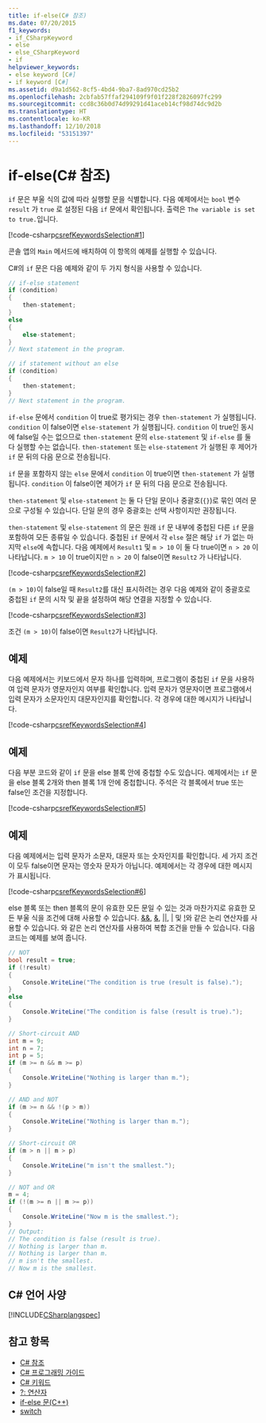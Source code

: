 ```yaml
---
title: if-else(C# 참조)
ms.date: 07/20/2015
f1_keywords:
- if_CSharpKeyword
- else
- else_CSharpKeyword
- if
helpviewer_keywords:
- else keyword [C#]
- if keyword [C#]
ms.assetid: d9a1d562-8cf5-4bd4-9ba7-8ad970cd25b2
ms.openlocfilehash: 2cbfab57ffaf294109f9f01f228f2826097fc299
ms.sourcegitcommit: ccd8c36b0d74d99291d41aceb14cf98d74dc9d2b
ms.translationtype: HT
ms.contentlocale: ko-KR
ms.lasthandoff: 12/10/2018
ms.locfileid: "53151397"
---
```

# <a name="if-else-c-reference"></a>if-else(C# 참조)

`if` 문은 부울 식의 값에 따라 실행할 문을 식별합니다. 다음 예제에서는 `bool` 변수 `result` 가 `true` 로 설정된 다음 `if` 문에서 확인됩니다. 출력은 `The variable is set to true.`입니다.

[!code-csharp[csrefKeywordsSelection#1](~/samples/snippets/csharp/VS_Snippets_VBCSharp/csrefKeywordsSelection/CS/csrefKeywordsSelection.cs#1)]

콘솔 앱의 `Main` 메서드에 배치하여 이 항목의 예제를 실행할 수 있습니다.

C#의 `if` 문은 다음 예제와 같이 두 가지 형식을 사용할 수 있습니다.

```csharp
// if-else statement
if (condition)
{
    then-statement;
}
else
{
    else-statement;
}
// Next statement in the program.

// if statement without an else
if (condition)
{
    then-statement;
}
// Next statement in the program.
```

`if-else` 문에서 `condition` 이 true로 평가되는 경우 `then-statement` 가 실행됩니다. `condition` 이 false이면 `else-statement` 가 실행됩니다. `condition` 이 true인 동시에 false일 수는 없으므로 `then-statement` 문의 `else-statement` 및 `if-else` 를 둘 다 실행할 수는 없습니다. `then-statement` 또는 `else-statement` 가 실행된 후 제어가 `if` 문 뒤의 다음 문으로 전송됩니다.

`if` 문을 포함하지 않는 `else` 문에서 `condition` 이 true이면 `then-statement` 가 실행됩니다. `condition` 이 false이면 제어가 `if` 문 뒤의 다음 문으로 전송됩니다.

`then-statement` 및 `else-statement` 는 둘 다 단일 문이나 중괄호(`{}`)로 묶인 여러 문으로 구성될 수 있습니다. 단일 문의 경우 중괄호는 선택 사항이지만 권장됩니다.

`then-statement` 및 `else-statement` 의 문은 원래 `if` 문 내부에 중첩된 다른 `if` 문을 포함하여 모든 종류일 수 있습니다. 중첩된 `if` 문에서 각 `else` 절은 해당 `if` 가 없는 마지막 `else`에 속합니다. 다음 예제에서 `Result1` 및 `m > 10` 이 둘 다 true이면 `n > 20` 이 나타납니다. `m > 10` 이 true이지만 `n > 20` 이 false이면 `Result2` 가 나타납니다.

[!code-csharp[csrefKeywordsSelection#2](~/samples/snippets/csharp/VS_Snippets_VBCSharp/csrefKeywordsSelection/CS/csrefKeywordsSelection.cs#2)]

`(m > 10)`이 false일 때 `Result2`를 대신 표시하려는 경우 다음 예제와 같이 중괄호로 중첩된 `if` 문의 시작 및 끝을 설정하여 해당 연결을 지정할 수 있습니다.

[!code-csharp[csrefKeywordsSelection#3](~/samples/snippets/csharp/VS_Snippets_VBCSharp/csrefKeywordsSelection/CS/csrefKeywordsSelection.cs#3)]

조건 `(m > 10)`이 false이면 `Result2`가 나타납니다.

## <a name="example"></a>예제

다음 예제에서는 키보드에서 문자 하나를 입력하며, 프로그램이 중첩된 `if` 문을 사용하여 입력 문자가 영문자인지 여부를 확인합니다. 입력 문자가 영문자이면 프로그램에서 입력 문자가 소문자인지 대문자인지를 확인합니다. 각 경우에 대한 메시지가 나타납니다.

[!code-csharp[csrefKeywordsSelection#4](~/samples/snippets/csharp/VS_Snippets_VBCSharp/csrefKeywordsSelection/CS/csrefKeywordsSelection.cs#4)]

## <a name="example"></a>예제

다음 부분 코드와 같이 `if` 문을 else 블록 안에 중첩할 수도 있습니다. 예제에서는 `if` 문을 else 블록 2개와 then 블록 1개 안에 중첩합니다. 주석은 각 블록에서 true 또는 false인 조건을 지정합니다.

[!code-csharp[csrefKeywordsSelection#5](~/samples/snippets/csharp/VS_Snippets_VBCSharp/csrefKeywordsSelection/CS/csrefKeywordsSelection.cs#5)]

## <a name="example"></a>예제

다음 예제에서는 입력 문자가 소문자, 대문자 또는 숫자인지를 확인합니다. 세 가지 조건이 모두 false이면 문자는 영숫자 문자가 아닙니다. 예제에서는 각 경우에 대한 메시지가 표시됩니다.

[!code-csharp[csrefKeywordsSelection#6](~/samples/snippets/csharp/VS_Snippets_VBCSharp/csrefKeywordsSelection/CS/csrefKeywordsSelection.cs#6)]

else 블록 또는 then 블록의 문이 유효한 모든 문일 수 있는 것과 마찬가지로 유효한 모든 부울 식을 조건에 대해 사용할 수 있습니다. [&&](../operators/conditional-and-operator.md), [&](../operators/and-operator.md), [&#124;&#124;](../operators/conditional-or-operator.md), [&#124;](../operators/or-operator.md) 및 [!](../operators/logical-negation-operator.md)와 같은 논리 연산자를 사용할 수 있습니다. 와 같은 논리 연산자를 사용하여 복합 조건을 만들 수 있습니다. 다음 코드는 예제를 보여 줍니다.

```csharp
// NOT
bool result = true;
if (!result)
{
    Console.WriteLine("The condition is true (result is false).");
}
else
{
    Console.WriteLine("The condition is false (result is true).");
}

// Short-circuit AND
int m = 9;
int n = 7;
int p = 5;
if (m >= n && m >= p)
{
    Console.WriteLine("Nothing is larger than m.");
}

// AND and NOT
if (m >= n && !(p > m))
{
    Console.WriteLine("Nothing is larger than m.");
}

// Short-circuit OR
if (m > n || m > p)
{
    Console.WriteLine("m isn't the smallest.");
}

// NOT and OR
m = 4;
if (!(m >= n || m >= p))
{
    Console.WriteLine("Now m is the smallest.");
}
// Output:
// The condition is false (result is true).
// Nothing is larger than m.
// Nothing is larger than m.
// m isn't the smallest.
// Now m is the smallest.
```

## <a name="c-language-specification"></a>C# 언어 사양

[!INCLUDE[CSharplangspec](~/includes/csharplangspec-md.md)]

## <a name="see-also"></a>참고 항목

- [C# 참조](../index.md)  
- [C# 프로그래밍 가이드](../../programming-guide/index.md)  
- [C# 키워드](index.md)  
- [?: 연산자](../operators/conditional-operator.md)  
- [if-else 문(C++)](/cpp/cpp/if-else-statement-cpp)  
- [switch](switch.md)  
